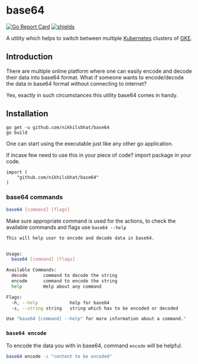 # base64


[![Go Report Card](https://goreportcard.com/badge/github.com/nikhilsbhat/base64)](https://goreportcard.com/report/github.com/nikhilsbhat/base64)  [![shields](https://img.shields.io/badge/license-apache%20v2-blue)](https://github.com/nikhilsbhat/base64/blob/master/LICENSE)


A utility which helps to switch between multiple [Kubernetes](https://kubernetes.io/) clusters of [GKE](https://cloud.google.com/kubernetes-engine/).

## Introduction

There are multiple online platform where one can easily encode and decode their data into base64 format.
What if someone wants to encode/decode the data in base64 format without connecting to internet?

Yes, exactly in such circumstances this utility base64 comes in handy.

## Installation

```golang
go get -u github.com/nikhilsbhat/base64
go build
```
One can start using the executable just like any other go application.

If incase few need to use this in your piece of code? import package in your code.
```golang
import (
    "github.com/nikhilsbhat/base64"
)
```

### base64 commands

```bash
base64 [command] [flags]
```
Make sure appropriate command is used for the actions, to check the available commands and flags use `base64 --help`

```bash
This will help user to encode and decode data in base64.


Usage:
  base64 [command] [flags]

Available Commands:
  decode      command to decode the string
  encode      command to encode the string
  help        Help about any command

Flags:
  -h, --help            help for base64
  -s, --string string   string which has to be encoded or decoded

Use "base64 [command] --help" for more information about a command."
```

### `base64 encode`

To encode the data you with in base64, command `encode` will be helpful.

```bash
base64 encode -s "content to be encoded"
```
